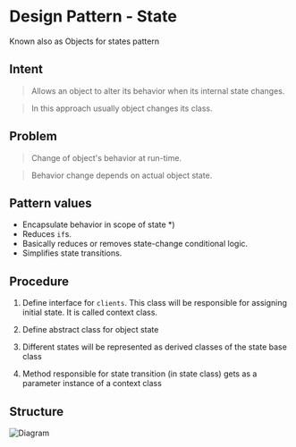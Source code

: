 # Design Pattern - State
Known also as Objects for states pattern

## Intent

>Allows an object to alter its behavior when its internal state changes.

>In this approach usually object changes its class.

## Problem

>Change of object's behavior at run-time.

>Behavior change depends on actual object state.


## Pattern values

* Encapsulate behavior in scope of state *)
* Reduces ``if``s.
* Basically reduces or removes state-change conditional logic.
* Simplifies state transitions.


## Procedure

1. Define interface for ``clients``. This class will be responsible for assigning initial state. It is called context class.

2. Define abstract class for object state

3. Different states will be represented as derived classes of the state base class

4. Method responsible for state transition (in state class) gets as a parameter instance of a context class


## Structure

[id]: https://raw.github.com/piotrziemniak/Java-Patterns/master/state-pattern/src/main/resources/State-pattern-diagram.gif "Source: http://sourcemaking.com/design_patterns/state"

![Diagram][id]